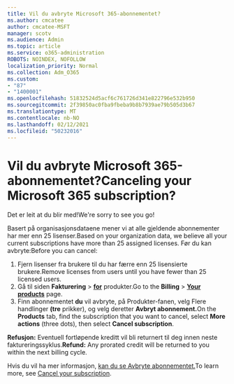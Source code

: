 ```yaml
---
title: Vil du avbryte Microsoft 365-abonnementet?
ms.author: cmcatee
author: cmcatee-MSFT
manager: scotv
ms.audience: Admin
ms.topic: article
ms.service: o365-administration
ROBOTS: NOINDEX, NOFOLLOW
localization_priority: Normal
ms.collection: Adm_O365
ms.custom:
- "87"
- "1400001"
ms.openlocfilehash: 51832524d5acf6c761726d341e822796e532b950
ms.sourcegitcommit: 2f39850ac0fba9fbeba9b8b7939ae79b505d3b67
ms.translationtype: MT
ms.contentlocale: nb-NO
ms.lasthandoff: 02/12/2021
ms.locfileid: "50232016"
---
```

# <a name="canceling-your-microsoft-365-subscription"></a><span data-ttu-id="c0de3-102">Vil du avbryte Microsoft 365-abonnementet?</span><span class="sxs-lookup"><span data-stu-id="c0de3-102">Canceling your Microsoft 365 subscription?</span></span>

<span data-ttu-id="c0de3-103">Det er leit at du blir med!</span><span class="sxs-lookup"><span data-stu-id="c0de3-103">We're sorry to see you go!</span></span>
  
<span data-ttu-id="c0de3-104">Basert på organisasjonsdataene mener vi at alle gjeldende abonnementer har mer enn 25 lisenser.</span><span class="sxs-lookup"><span data-stu-id="c0de3-104">Based on your organization data, we believe all your current subscriptions have more than 25 assigned licenses.</span></span> <span data-ttu-id="c0de3-105">Før du kan avbryte:</span><span class="sxs-lookup"><span data-stu-id="c0de3-105">Before you can cancel:</span></span>

1. <span data-ttu-id="c0de3-106">Fjern lisenser fra brukere til du har færre enn 25 lisensierte brukere.</span><span class="sxs-lookup"><span data-stu-id="c0de3-106">Remove licenses from users until you have fewer than 25 licensed users.</span></span>
2. <span data-ttu-id="c0de3-107">Gå til siden **Fakturering** \> **[for](https://go.microsoft.com/fwlink/p/?linkid=842054)** produkter.</span><span class="sxs-lookup"><span data-stu-id="c0de3-107">Go to the **Billing** \> **[Your products](https://go.microsoft.com/fwlink/p/?linkid=842054)** page.</span></span>
3. <span data-ttu-id="c0de3-108">Finn abonnementet **du** vil avbryte, på Produkter-fanen, velg Flere handlinger **(tre** prikker), og velg deretter **Avbryt abonnement.**</span><span class="sxs-lookup"><span data-stu-id="c0de3-108">On the **Products** tab, find the subscription that you want to cancel, select **More actions** (three dots), then select **Cancel subscription**.</span></span>

<span data-ttu-id="c0de3-109">**Refusjon:** Eventuell fortløpende kreditt vil bli returnert til deg innen neste faktureringssyklus.</span><span class="sxs-lookup"><span data-stu-id="c0de3-109">**Refund:** Any prorated credit will be returned to you within the next billing cycle.</span></span>

<span data-ttu-id="c0de3-110">Hvis du vil ha mer informasjon, [kan du se Avbryte abonnementet.](https://docs.microsoft.com/microsoft-365/commerce/subscriptions/cancel-your-subscription)</span><span class="sxs-lookup"><span data-stu-id="c0de3-110">To learn more, see [Cancel your subscription](https://docs.microsoft.com/microsoft-365/commerce/subscriptions/cancel-your-subscription).</span></span>